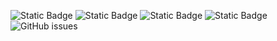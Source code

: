 ![Static Badge](https://img.shields.io/badge/blacklists-60-000000) ![Static Badge](https://img.shields.io/badge/blacklisted-2716078-cc0000) ![Static Badge](https://img.shields.io/badge/whitelisted-2242-00CC00) ![Static Badge](https://img.shields.io/badge/streaming_blacklist-28106-000000) ![GitHub issues](https://img.shields.io/github/issues/fabriziosalmi/blacklists)
